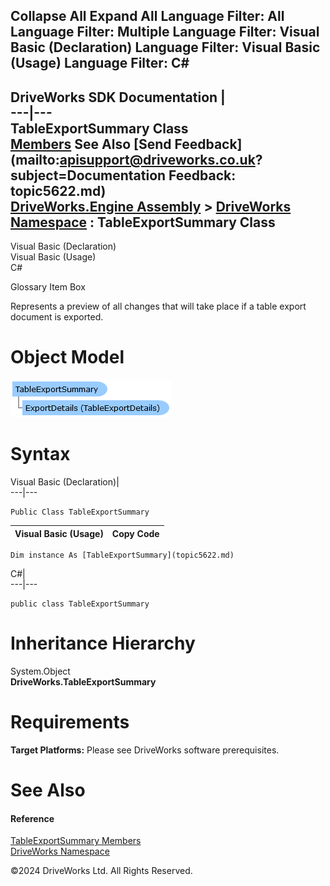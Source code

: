        

 Collapse All Expand All  Language Filter: All  Language Filter: Multiple  Language Filter: Visual Basic (Declaration) Language Filter: Visual Basic (Usage) Language Filter: C#  
---  
DriveWorks SDK Documentation  |   
---|---  
TableExportSummary Class   
[Members](topic5623.md) See Also [Send Feedback](mailto:apisupport@driveworks.co.uk?subject=Documentation Feedback: topic5622.md)  
[DriveWorks.Engine Assembly](topic2156.md) > [DriveWorks Namespace](topic2159.md) : TableExportSummary Class  
---  
  
Visual Basic (Declaration)    
Visual Basic (Usage)    
C# 

Glossary Item Box

Represents a preview of all changes that will take place if a table export document is exported. 

# Object Model

![](dotnetdiagramimages/image284.png)

# Syntax

Visual Basic (Declaration)|   
---|---  
      
    
    Public Class TableExportSummary   
  
Visual Basic (Usage)| Copy Code  
---|---  
      
    
    Dim instance As [TableExportSummary](topic5622.md)  
  
C#|   
---|---  
      
    
    public class TableExportSummary   
  
# Inheritance Hierarchy

System.Object  
**DriveWorks.TableExportSummary**  


# Requirements

**Target Platforms:** Please see DriveWorks software prerequisites.

# See Also

#### Reference

[TableExportSummary Members](topic5623.md)   
[DriveWorks Namespace](topic2159.md)

©2024 DriveWorks Ltd. All Rights Reserved.
